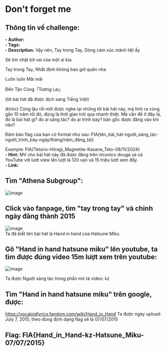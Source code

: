 # Don't forget me  

## Thông tin về challenge:  

**- Author:**     
**- Tags:**  
**- Description:** Vậy nên, Tay trong Tay, Dòng cảm xúc mãnh liệt ấy  

Sẽ ôm chặt bờ vai của một ai kia.  

Tay trong Tay, Nhất định không bao giờ quên nha  

Luôn luôn Mãi mãi  

Đến Tận Cùng「Tương Lai」  

(lời bài hát đã được dịch sang Tiếng Việt)  

(khóc) Cũng lâu rồi mới được nghe lại những lời bài hát này, mà tính ra cũng gần 10 năm rồi đó, đúng là thời gian trôi qua nhanh thiệt. Mà vấn đề ở đây là, đó là bài hát gì? do ai sáng tác? do ai trình bày? bản gốc được đăng vào khi nào?  

Đảm bảo flag của bạn có format như sau: FIA{tên_bài_hát-người_sáng_tác-người_trình_bày-ngày/tháng/năm_đăng_tải}  

Example: FIA{Tetoris-Hiiragi_Magnetite-Kasane_Teto-08/11/2024}     
**- Hint:** MV cho bài hát này đã được đăng trên niconico douga và cả YouTube với lươt view lần lượt là 120 vạn và 15 triệu lượt xem đấy.  
**- Link:**  

## Tìm "Athena Subgroup":
![image](https://github.com/user-attachments/assets/002284e1-4783-4497-8df4-e9f31c424750)  
## Click vào fanpage, tìm "tay trong tay" và chỉnh ngày đăng thành 2015  
![image](https://github.com/user-attachments/assets/dd1dd42c-e7a3-48d0-8afc-fdd80af6029f)  
Ta đã biết tên bài hát là Hand in hand của Hatsune Miku.
## Gõ "Hand in hand hatsune miku" lên youtube, ta tìm được đúng video 15m lượt xem trên youtube:
![image](https://github.com/user-attachments/assets/6ac3025c-cc38-4753-9c8b-8f3c0ea5c3a5)  

Ta được Người sáng tác trong phần mô tả video: kz

## Tìm "Hand in hand hatsune miku" trên google, được: 
https://vocaloidlyrics.fandom.com/wiki/Hand_in_Hand
Ta được ngày upload: July 7, 2015, theo đúng định dạng flag sẽ là 07/07/2015

## Flag: FIA{Hand_in_Hand-kz-Hatsune_Miku-07/07/2015}



